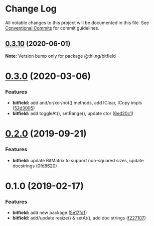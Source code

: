 # Change Log

All notable changes to this project will be documented in this file.
See [Conventional Commits](https://conventionalcommits.org) for commit guidelines.

## [0.3.10](https://github.com/thi-ng/umbrella/compare/@thi.ng/bitfield@0.3.9...@thi.ng/bitfield@0.3.10) (2020-06-01)

**Note:** Version bump only for package @thi.ng/bitfield





# [0.3.0](https://github.com/thi-ng/umbrella/compare/@thi.ng/bitfield@0.2.8...@thi.ng/bitfield@0.3.0) (2020-03-06)


### Features

* **bitfield:** add and/or/xor/not() methods, add IClear, ICopy impls ([52d3005](https://github.com/thi-ng/umbrella/commit/52d3005281c90b89d41d3b2504e3eb47cafa6e03))
* **bitfield:** add toggleAt(), setRange(), update ctor ([6ed20c1](https://github.com/thi-ng/umbrella/commit/6ed20c13768fe3bdd38990ee79c865a13775fc2d))





# [0.2.0](https://github.com/thi-ng/umbrella/compare/@thi.ng/bitfield@0.1.12...@thi.ng/bitfield@0.2.0) (2019-09-21)

### Features

* **bitfield:** update BitMatrix to support non-squared sizes, update docstrings ([0fd8620](https://github.com/thi-ng/umbrella/commit/0fd8620))

# 0.1.0 (2019-02-17)

### Features

* **bitfield:** add new package ([5e17fd1](https://github.com/thi-ng/umbrella/commit/5e17fd1))
* **bitfield:** add/update resize() & setAt(), add doc strings ([f227107](https://github.com/thi-ng/umbrella/commit/f227107))
